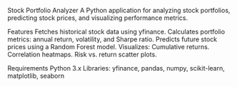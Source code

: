 Stock Portfolio Analyzer
A Python application for analyzing stock portfolios, predicting stock prices, and visualizing performance metrics.

Features
Fetches historical stock data using yfinance.
Calculates portfolio metrics: annual return, volatility, and Sharpe ratio.
Predicts future stock prices using a Random Forest model.
Visualizes:
Cumulative returns.
Correlation heatmaps.
Risk vs. return scatter plots.

Requirements
Python 3.x
Libraries: yfinance, pandas, numpy, scikit-learn, matplotlib, seaborn
